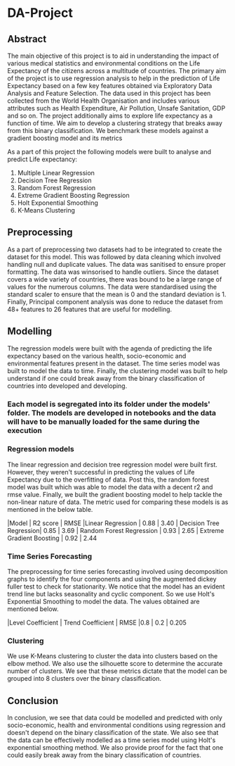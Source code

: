 # DA-Project

## Abstract
The main objective of this project is to aid in understanding the impact of various medical statistics and environmental conditions on the Life Expectancy of the citizens across a multitude of countries. The primary aim of the project is to use regression analysis to help in the prediction of Life Expectancy based on a few key features obtained via Exploratory Data Analysis and Feature Selection. The data used in this project has been collected from the World Health Organisation and includes various attributes such as Health Expenditure, Air Pollution, Unsafe Sanitation, GDP and so on. The project additionally aims to explore life expectancy as a function of time. We aim to develop a clustering strategy that breaks away from this binary classification. We benchmark these models against a gradient boosting model and its metrics

As a part of this project the following models were built to analyse and predict Life expectancy: 
1. Multiple Linear Regression
2. Decision Tree Regression
3. Random Forest Regression
4. Extreme Gradient Boosting Regression 
5. Holt Exponential Smoothing 
6. K-Means Clustering 

## Preprocessing 
As a part of preprocessing two datasets had to be integrated to create the dataset for this model. This was followed by data cleaning which involved handling null and duplicate values. The data was sanitised to ensure proper formatting. The data was winsorised to handle outliers. Since the dataset covers a wide variety of countries, there was bound to be a large range of values for the numerous columns. The data were standardised using the standard scaler to ensure that the mean is 0 and the standard deviation is 1. Finally, Principal component analysis was done to reduce the dataset from 48+ features to 26 features that are useful for modelling. 

## Modelling 
The regression models were built with the agenda of predicting the life expectancy based on the various health, socio-economic and environmental features present in the dataset. The time series model was built to model the data to time. Finally, the clustering model was built to help understand if one could break away from the binary classification of countries into developed and developing. 

### Each model is segregated into its folder under the models' folder. The models are developed in notebooks and the data will have to be manually loaded for the same during the execution 

### Regression models 
The linear regression and decision tree regression model were built first. However, they weren't successful in predicting the values of Life Expectancy due to the overfitting of data. Post this, the random forest model was built which was able to model the data with a decent r2 and rmse value. Finally, we built the gradient boosting model to help tackle the non-linear nature of data. The metric used for comparing these models is as mentioned in the below table. 

 |Model | R2 score     | RMSE
 |Linear Regression    | 0.88   | 3.40
 | Decision Tree Regression| 0.85 | 3.69
 | Random Forest Regression | 0.93 | 2.65
 | Extreme Gradient Boosting | 0.92  | 2.44
 
### Time Series Forecasting
The preprocessing for time series forecasting involved using decomposition graphs to identify the four components and using the augmented dickey fuller test to check for stationarity. We notice that the model has an evident trend line but lacks seasonality and cyclic component. So we use Holt's Exponential Smoothing to model the data. The values obtained are mentioned below. 

 |Level Coefficient | Trend Coefficient     | RMSE
 |0.8   | 0.2  | 0.205
 
### Clustering 
We use K-Means clustering to cluster the data into clusters based on the elbow method. We also use the silhouette score to determine the accurate number of clusters. We see that these metrics dictate that the model can be grouped into 8 clusters over the binary classification. 

## Conclusion 
In conclusion, we see that data could be modelled and predicted with only socio-economic, health and environmental conditions using regression and doesn't depend on the binary classification of the state. We also see that the data can be effectively modelled as a time series model using Holt's exponential smoothing method. We also provide proof for the fact that one could easily break away from the binary classification of countries. 
